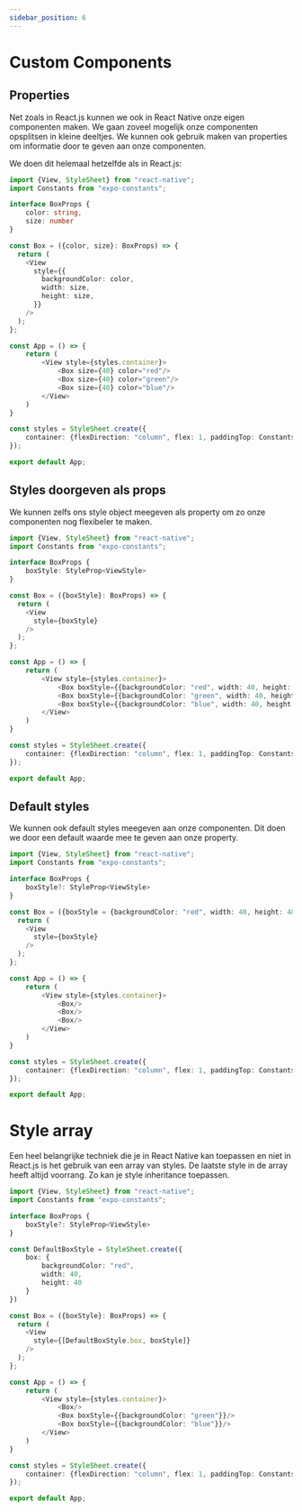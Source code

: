 ```yaml
---
sidebar_position: 6
---
```


# Custom Components

## Properties 

Net zoals in React.js kunnen we ook in React Native onze eigen componenten maken. We gaan zoveel mogelijk onze componenten opsplitsen in kleine deeltjes. We kunnen ook gebruik maken van properties om informatie door te geven aan onze componenten.

We doen dit helemaal hetzelfde als in React.js:

```typescript expo={"dependencies":"expo-constants"}
import {View, StyleSheet} from "react-native";
import Constants from "expo-constants";

interface BoxProps {
    color: string,
    size: number
}

const Box = ({color, size}: BoxProps) => {
  return (
    <View
      style={{
        backgroundColor: color,
        width: size,
        height: size,
      }}
    />
  );
};

const App = () => {
    return (
        <View style={styles.container}>
            <Box size={40} color="red"/>
            <Box size={40} color="green"/>
            <Box size={40} color="blue"/>
        </View>
    )
}

const styles = StyleSheet.create({
    container: {flexDirection: "column", flex: 1, paddingTop: Constants.statusBarHeight}
});

export default App;
```

## Styles doorgeven als props

We kunnen zelfs ons style object meegeven als property om zo onze componenten nog flexibeler te maken.

```typescript expo={"dependencies":"expo-constants"}
import {View, StyleSheet} from "react-native";
import Constants from "expo-constants";

interface BoxProps {
    boxStyle: StyleProp<ViewStyle>
}

const Box = ({boxStyle}: BoxProps) => {
  return (
    <View
      style={boxStyle}
    />
  );
};

const App = () => {
    return (
        <View style={styles.container}>
            <Box boxStyle={{backgroundColor: "red", width: 40, height: 40}}/>
            <Box boxStyle={{backgroundColor: "green", width: 40, height: 40}}/>
            <Box boxStyle={{backgroundColor: "blue", width: 40, height: 40}}/>
        </View>
    )
}

const styles = StyleSheet.create({
    container: {flexDirection: "column", flex: 1, paddingTop: Constants.statusBarHeight}
});

export default App;
```

## Default styles

We kunnen ook default styles meegeven aan onze componenten. Dit doen we door een default waarde mee te geven aan onze property.

```typescript expo={"dependencies":"expo-constants"}
import {View, StyleSheet} from "react-native";
import Constants from "expo-constants";

interface BoxProps {
    boxStyle?: StyleProp<ViewStyle>
}

const Box = ({boxStyle = {backgroundColor: "red", width: 40, height: 40}}: BoxProps) => {
  return (
    <View
      style={boxStyle}
    />
  );
};

const App = () => {
    return (
        <View style={styles.container}>
            <Box/>
            <Box/>
            <Box/>
        </View>
    )
}

const styles = StyleSheet.create({
    container: {flexDirection: "column", flex: 1, paddingTop: Constants.statusBarHeight}
});

export default App;
```

# Style array

Een heel belangrijke techniek die je in React Native kan toepassen en niet in React.js is het gebruik van een array van styles. De laatste style in de array heeft altijd voorrang. Zo kan je style inheritance toepassen.

```typescript expo={"dependencies":"expo-constants"}
import {View, StyleSheet} from "react-native";
import Constants from "expo-constants";

interface BoxProps {
    boxStyle?: StyleProp<ViewStyle>
}

const DefaultBoxStyle = StyleSheet.create({
    box: {
        backgroundColor: "red",
        width: 40,
        height: 40
    }
})

const Box = ({boxStyle}: BoxProps) => {
  return (
    <View
      style={[DefaultBoxStyle.box, boxStyle]}
    />
  );
};

const App = () => {
    return (
        <View style={styles.container}>
            <Box/>
            <Box boxStyle={{backgroundColor: "green"}}/>
            <Box boxStyle={{backgroundColor: "blue"}}/>
        </View>
    )
}

const styles = StyleSheet.create({
    container: {flexDirection: "column", flex: 1, paddingTop: Constants.statusBarHeight}
});

export default App;
```
